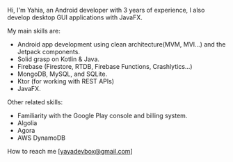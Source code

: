 
Hi, I'm Yahia, an Android developer with 3 years of experience, I also develop desktop GUI applications with JavaFX.

My main skills are:
- Android app development using clean architecture(MVM, MVI...) and the Jetpack components.
- Solid grasp on Kotlin & Java.
- Firebase (Firestore, RTDB, Firebase Functions, Crashlytics...)
- MongoDB, MySQL, and SQLite.
- Ktor (for working with REST APIs)
- JavaFX.

Other related skills:
- Familiarity with the Google Play console and billing system.
- Algolia
- Agora
- AWS DynamoDB

How to reach me [yayadevbox@gmail.com]
